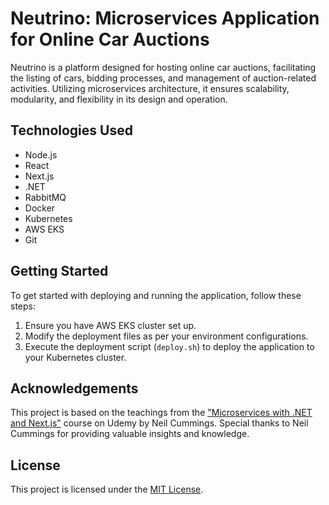 # Neutrino: Microservices Application for Online Car Auctions

Neutrino is a platform designed for hosting online car auctions, facilitating the listing of cars, bidding processes, and management of auction-related activities. Utilizing microservices architecture, it ensures scalability, modularity, and flexibility in its design and operation.

## Technologies Used

- Node.js
- React
- Next.js
- .NET
- RabbitMQ
- Docker
- Kubernetes
- AWS EKS
- Git

## Getting Started

To get started with deploying and running the application, follow these steps:

1. Ensure you have AWS EKS cluster set up.
2. Modify the deployment files as per your environment configurations.
3. Execute the deployment script (`deploy.sh`) to deploy the application to your Kubernetes cluster.

## Acknowledgements

This project is based on the teachings from the ["Microservices with .NET and Next.js"](https://www.udemy.com/course/build-a-microservices-app-with-dotnet-and-nextjs-from-scratch) course on Udemy by Neil Cummings. Special thanks to Neil Cummings for providing valuable insights and knowledge.

## License

This project is licensed under the [MIT License](LICENSE).
